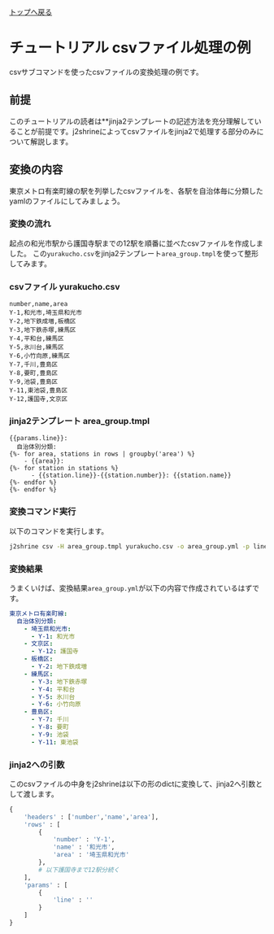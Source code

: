 [トップへ戻る](../README.md)
# チュートリアル csvファイル処理の例
csvサブコマンドを使ったcsvファイルの変換処理の例です。

## 前提
このチュートリアルの読者は**jinja2テンプレートの記述方法を充分理解していることが前提です。j2shrineによってcsvファイルをjinja2で処理する部分のみについて解説します。

## 変換の内容
東京メトロ有楽町線の駅を列挙したcsvファイルを、各駅を自治体毎に分類したyamlのファイルにしてみましょう。
### 変換の流れ 
起点の和光市駅から護国寺駅までの12駅を順番に並べたcsvファイルを作成しました。
この`yurakucho.csv`をjinja2テンプレート`area_group.tmpl`を使って整形してみます。

### csvファイル yurakucho.csv

``` 
number,name,area
Y-1,和光市,埼玉県和光市
Y-2,地下鉄成増,板橋区
Y-3,地下鉄赤塚,練馬区
Y-4,平和台,練馬区
Y-5,氷川台,練馬区
Y-6,小竹向原,練馬区
Y-7,千川,豊島区
Y-8,要町,豊島区
Y-9,池袋,豊島区
Y-11,東池袋,豊島区
Y-12,護国寺,文京区
```

### jinja2テンプレート area_group.tmpl

``` jinja2
{{params.line}}:
  自治体別分類:
{%- for area, stations in rows | groupby('area') %}
    - {{area}}: 
{%- for station in stations %}
      - {{station.line}}-{{station.number}}: {{station.name}}
{%- endfor %}
{%- endfor %}
```

### 変換コマンド実行
以下のコマンドを実行します。

``` sh
j2shrine csv -H area_group.tmpl yurakucho.csv -o area_group.yml -p line=東京メトロ有楽町線
```
### 変換結果
うまくいけば、変換結果`area_group.yml`が以下の内容で作成されているはずです。

``` yml
東京メトロ有楽町線:
  自治体別分類:
    - 埼玉県和光市:
      - Y-1: 和光市
    - 文京区:
      - Y-12: 護国寺
    - 板橋区:
      - Y-2: 地下鉄成増
    - 練馬区:
      - Y-3: 地下鉄赤塚
      - Y-4: 平和台
      - Y-5: 氷川台
      - Y-6: 小竹向原
    - 豊島区:
      - Y-7: 千川
      - Y-8: 要町
      - Y-9: 池袋
      - Y-11: 東池袋
```

### jinja2への引数
このcsvファイルの中身をj2shrineは以下の形のdictに変換して、jinja2へ引数として渡します。

``` python
{
    'headers' : ['number','name','area'], 
    'rows' : [
        {
            'number' : 'Y-1',
            'name' : '和光市',
            'area' : '埼玉県和光市'
        },
        # 以下護国寺まで12駅分続く
    ], 
    'params' : [
        {
            'line' : ''
        }
    ]
}
```

